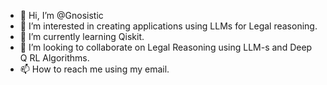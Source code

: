 - 👋 Hi, I’m @Gnosistic
- 👀 I’m interested in creating applications using LLMs for Legal reasoning.
- 🌱 I’m currently learning Qiskit.
- 💞️ I’m looking to collaborate on Legal Reasoning using LLM-s and Deep Q RL Algorithms.
- 📫 How to reach me using my email.

<!---
Gnosistic/Gnosistic is a ✨ special ✨ repository because its `README.md` (this file) appears on your GitHub profile.
You can click the Preview link to take a look at your changes.
--->
